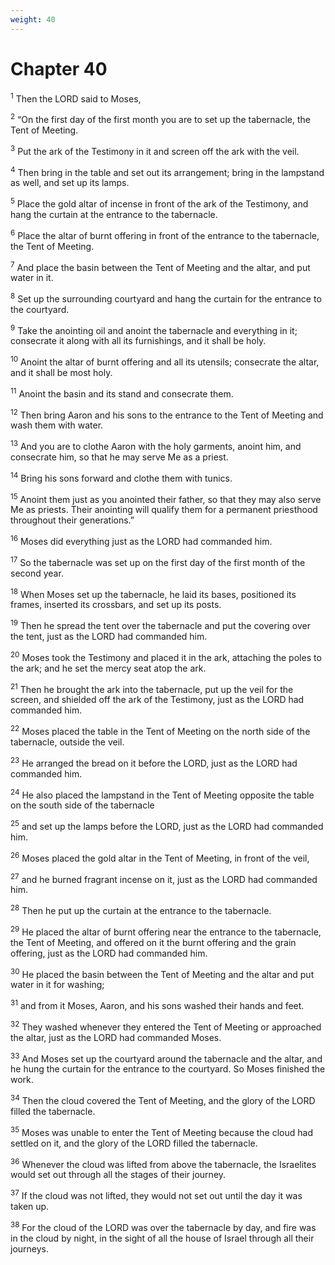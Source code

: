 ```yaml
---
weight: 40
---
```


# Chapter 40

<sup>1</sup> Then the LORD said to Moses, 

<sup>2</sup> “On the first day of the first month you are to set up the tabernacle, the Tent of Meeting. 

<sup>3</sup> Put the ark of the Testimony in it and screen off the ark with the veil. 

<sup>4</sup> Then bring in the table and set out its arrangement; bring in the lampstand as well, and set up its lamps. 

<sup>5</sup> Place the gold altar of incense in front of the ark of the Testimony, and hang the curtain at the entrance to the tabernacle. 

<sup>6</sup> Place the altar of burnt offering in front of the entrance to the tabernacle, the Tent of Meeting. 

<sup>7</sup> And place the basin between the Tent of Meeting and the altar, and put water in it. 

<sup>8</sup> Set up the surrounding courtyard and hang the curtain for the entrance to the courtyard. 

<sup>9</sup> Take the anointing oil and anoint the tabernacle and everything in it; consecrate it along with all its furnishings, and it shall be holy. 

<sup>10</sup> Anoint the altar of burnt offering and all its utensils; consecrate the altar, and it shall be most holy. 

<sup>11</sup> Anoint the basin and its stand and consecrate them. 

<sup>12</sup> Then bring Aaron and his sons to the entrance to the Tent of Meeting and wash them with water. 

<sup>13</sup> And you are to clothe Aaron with the holy garments, anoint him, and consecrate him, so that he may serve Me as a priest. 

<sup>14</sup> Bring his sons forward and clothe them with tunics. 

<sup>15</sup> Anoint them just as you anointed their father, so that they may also serve Me as priests. Their anointing will qualify them for a permanent priesthood throughout their generations.” 

<sup>16</sup> Moses did everything just as the LORD had commanded him. 

<sup>17</sup> So the tabernacle was set up on the first day of the first month of the second year. 

<sup>18</sup> When Moses set up the tabernacle, he laid its bases, positioned its frames, inserted its crossbars, and set up its posts. 

<sup>19</sup> Then he spread the tent over the tabernacle and put the covering over the tent, just as the LORD had commanded him. 

<sup>20</sup> Moses took the Testimony and placed it in the ark, attaching the poles to the ark; and he set the mercy seat atop the ark. 

<sup>21</sup> Then he brought the ark into the tabernacle, put up the veil for the screen, and shielded off the ark of the Testimony, just as the LORD had commanded him. 

<sup>22</sup> Moses placed the table in the Tent of Meeting on the north side of the tabernacle, outside the veil. 

<sup>23</sup> He arranged the bread on it before the LORD, just as the LORD had commanded him. 

<sup>24</sup> He also placed the lampstand in the Tent of Meeting opposite the table on the south side of the tabernacle 

<sup>25</sup> and set up the lamps before the LORD, just as the LORD had commanded him. 

<sup>26</sup> Moses placed the gold altar in the Tent of Meeting, in front of the veil, 

<sup>27</sup> and he burned fragrant incense on it, just as the LORD had commanded him. 

<sup>28</sup> Then he put up the curtain at the entrance to the tabernacle. 

<sup>29</sup> He placed the altar of burnt offering near the entrance to the tabernacle, the Tent of Meeting, and offered on it the burnt offering and the grain offering, just as the LORD had commanded him. 

<sup>30</sup> He placed the basin between the Tent of Meeting and the altar and put water in it for washing; 

<sup>31</sup> and from it Moses, Aaron, and his sons washed their hands and feet. 

<sup>32</sup> They washed whenever they entered the Tent of Meeting or approached the altar, just as the LORD had commanded Moses. 

<sup>33</sup> And Moses set up the courtyard around the tabernacle and the altar, and he hung the curtain for the entrance to the courtyard. So Moses finished the work. 

<sup>34</sup> Then the cloud covered the Tent of Meeting, and the glory of the LORD filled the tabernacle. 

<sup>35</sup> Moses was unable to enter the Tent of Meeting because the cloud had settled on it, and the glory of the LORD filled the tabernacle. 

<sup>36</sup> Whenever the cloud was lifted from above the tabernacle, the Israelites would set out through all the stages of their journey. 

<sup>37</sup> If the cloud was not lifted, they would not set out until the day it was taken up. 

<sup>38</sup> For the cloud of the LORD was over the tabernacle by day, and fire was in the cloud by night, in the sight of all the house of Israel through all their journeys.

